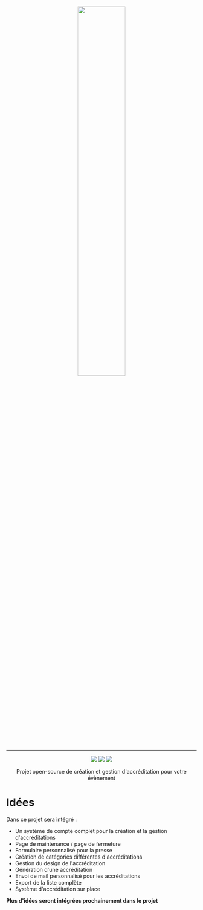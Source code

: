 <br>
<p align="center">
    <img height="auto" width="50%" src="https://compiegne-geek-convention.fr/files/logo.svg" />
</p>
<hr>
<p align="center">
<img src="https://badgen.net/github/last-commit/epikcloudfr/eventframe">
<img src="https://badgen.net/github/release/epikcloudfr/eventframe">
<img src="https://badgen.net/github/stars/epikcloudfr/eventframe">
</p>
<p align="center">Projet open-source de création et gestion d'accréditation pour votre évènement</p>



# Idées
Dans ce projet sera intégré :
- Un système de compte complet pour la création et la gestion d'accréditations
- Page de maintenance / page de fermeture
- Formulaire personnalisé pour la presse
- Création de catégories différentes d'accréditations
- Gestion du design de l'accréditation
- Génération d'une accréditation
- Envoi de mail personnalisé pour les accréditations
- Export de la liste complète
- Système d'accréditation sur place

**Plus d'idées seront intégrées prochainement dans le projet**


